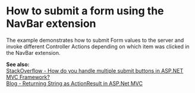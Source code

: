 # How to submit a form using the NavBar extension


<p>The example demonstrates how to submit Form values to the server and invoke different Controller Actions depending on which item was clicked in the NavBar extension.</p><p><strong>See also:</strong><br />
<a href="http://stackoverflow.com/questions/442704/how-do-you-handle-multiple-submit-buttons-in-asp-net-mvc-framework"><u>StackOverflow - How do you handle multiple submit buttons in ASP.NET MVC Framework?</u></a><u><br />
</u><a href="http://www.bloggersworld.com/index.php/2009/10/27/returning-string-as-actionresult-in-aspnet-mvc/"><u>Blog - Returning String as ActionResult in ASP.Net MVC</u></a></p>

<br/>



